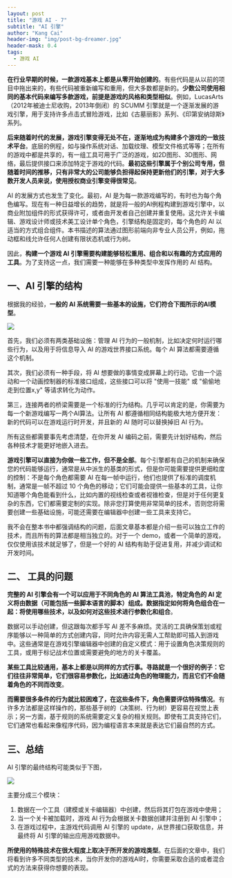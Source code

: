 ```yaml
---
layout: post
title: "游戏 AI - 7"
subtitle: "AI 引擎"
author: "Kang Cai"
header-img: "img/post-bg-dreamer.jpg"
header-mask: 0.4
tags:
  - 游戏 AI
---
```


**在行业早期的时候，一款游戏基本上都是从零开始创建的**。有些代码是从以前的项目中拖出来的，有些代码被重新编写和重用，但大多数都是新的。**少数公司使用相同的基本代码来编写多款游戏，前提是游戏的风格和类型相似**。例如，LucasArts（2012年被迪士尼收购，2013年倒闭）的 SCUMM 引擎就是一个逐渐发展的游戏引擎，用于支持许多点击式冒险游戏，比如《古墓丽影》系列、《印第安纳琼斯》系列。

**后来随着时代的发展，游戏引擎变得无处不在，逐渐地成为构建多个游戏的一致技术平台**。底层的例程，如与操作系统对话、加载纹理、模型文件格式等等；在所有的游戏中都是共享的，有一组工具可用于广泛的游戏，如2D图形、3D图形、网络，最后提供接口来添加特定于游戏的代码。**最初这些引擎属于个别公司专用，但随着时间的推移，只有非常大的公司能够负担得起保持更新他们的引擎，对于大多数开发人员来说，使用授权商业引擎变得很常见**。

AI 的发展方式也发生了变化。最初，AI 是为每一款游戏编写的，有时也为每个角色编写。现在有一种日益增长的趋势，就是将一般的AI例程构建到游戏引擎中，以商业附加组件的形式获得许可，或者由开发者自己创建并重复使用。这允许关卡编辑、游戏设计师或技术美工设计单个角色，引擎结构是固定的，每个角色的 AI 以适当的方式组合组件。本书描述的算法通过图形前端向非专业人员公开，例如，拖动框和线允许任何人创建有限状态机或行为树。

因此，**构建一个游戏 AI 引擎需要构建能够轻松重用、组合和以有趣的方式应用的工具**。为了支持这一点，我们需要一种能够在多种类型中发挥作用的 AI 结构。

## 一、AI 引擎的结构

根据我的经验，**一般的 AI 系统需要一些基本的设施，它们符合下图所示的AI模型**。

<img src="https://kangcai.github.io/img/in-post/post-gameai/1.1.PNG"/>

首先，我们必须有两类基础设施：管理 AI 行为的一般机制，比如决定何时运行哪些行为，以及用于将信息导入 AI 的游戏世界接口系统。每个 AI 算法都需要遵循这个机制。

其次，我们必须有一种手段，将 AI 想要做的事情变成屏幕上的行动。它由一个运动和一个动画控制器的标准接口组成，这些接口可以将 "使用一技能" 或 "偷偷地走到位置x,y" 等请求转化为动作。

第三，连接两者的桥梁需要是一个标准的行为结构。几乎可以肯定的是，你需要为每一个新游戏编写一两个AI算法。让所有 AI 都遵循相同结构能极大地方便开发：新的代码可以在游戏运行时开发，并且新的 AI 随时可以替换掉旧 AI 行为。

所有这些都需要事先考虑清楚，在你开发 AI 编码之前，需要先计划好结构，然后各种技术才能更好地嵌入进去。

**游戏引擎可以直接为你做一些工作，但不是全部**。每个引擎都有自己的机制来确保您的代码能够运行，通常是从中派生的基类的形式，但是你可能需要提供更细粒度的控制：不是每个角色都需要 AI 在每一帧中运行，他们也提供了标准的调度机制，通常是一帧不超过 10 个角色的移动；它们可能会提供一些基本的工具，让你知道哪个角色能看到什么，比如内置的视线检查或者视锥检查，但是对于任何更复杂的东西，它们都需要定制的实现。除非您打算使用非常简单的技术，否则您将需要创建一些基础设施，可能还需要在编辑器中创建一些工具来支持它。

我不会在整本书中都强调结构的问题，后面文章基本都是介绍一些可以独立工作的技术，而且所有的算法都是相当独立的。对于一个 demo，或者一个简单的游戏，仅仅使用该技术就足够了，但是一个好的 AI 结构有助于促进复用，并减少调试和开发时间。

## 二、 工具的问题

**完整的 AI 引擎会有一个可以应用于不同角色的 AI 算法工具池，特定角色的 AI 定义将由数据（可能包括一些脚本语言的脚本）组成。数据指定如何将角色组合在一起：将使用哪些技术，以及如何对这些技术进行参数化和组合**。

数据可以手动创建，但这跟每次都手写 AI 差不多麻烦。灵活的工具确保策划或程序能够以一种简单的方式创建内容，同时允许内容无需人工帮助即可插入到游戏中。这些通常是在游戏引擎编辑器中创建的自定义模式：用于设置角色决策规则的工具，或用于标记战术位置或需要避免的地方的关卡覆盖。

**某些工具比较通用，基本上都是以同样的方式行事。寻路就是一个很好的例子：它们往往非常简单，它们很容易参数化，比如通过角色的物理能力，而且它们不会随着角色的不同而改变**。

**而需要很多条件的行为就比较困难了，在这些条件下，角色需要评估特殊情况**。有许多方法都是这样操作的，那些基于树的（决策树、行为树）更容易在视觉上表示；另一方面，基于规则的系统需要定义复杂的相关规则。即使有工具支持它们，它们通常也看起来像程序代码，因为编程语言本来就是表达它们最自然的方式。

## 三、总结

AI 引擎的最终结构可能类似于下图，

<img src="https://kangcai.github.io/img/in-post/post-gameai/6.1.PNG"/>

主要分成三个模块：

1. 数据在一个工具（建模或关卡编辑器）中创建，然后将其打包在游戏中使用；
2. 当一个关卡被加载时，游戏 AI 行为会根据关卡数据创建并注册到 AI 引擎中；
3. 在游戏过程中，主游戏代码调用 AI 引擎的 update，从世界接口获取信息，并最终将 AI 引擎的输出应用游戏数据中。

**所使用的特殊技术在很大程度上取决于所开发的游戏类型**。在后面的文章中，我们将看到许多不同类型的技术，当你开发你的游戏AI时，你需要采取合适的或者混合式的方法来获得你想要的表现。